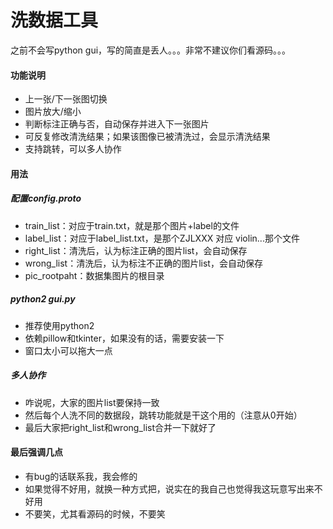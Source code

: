 # 洗数据工具

之前不会写python gui，写的简直是丢人。。。非常不建议你们看源码。。。

#### 功能说明

* 上一张/下一张图切换
* 图片放大/缩小
* 判断标注正确与否，自动保存并进入下一张图片
* 可反复修改清洗结果；如果该图像已被清洗过，会显示清洗结果
* 支持跳转，可以多人协作

#### 用法

##### 配置config.proto

* train_list：对应于train.txt，就是那个图片+label的文件
* label_list：对应于label_list.txt，是那个ZJLXXX 对应 violin...那个文件
* right_list：清洗后，认为标注正确的图片list，会自动保存
* wrong_list：清洗后，认为标注不正确的图片list，会自动保存
* pic_rootpaht：数据集图片的根目录

##### python2 gui.py

* 推荐使用python2
* 依赖pillow和tkinter，如果没有的话，需要安装一下
* 窗口太小可以拖大一点

##### 多人协作

* 咋说呢，大家的图片list要保持一致
* 然后每个人洗不同的数据段，跳转功能就是干这个用的（注意从0开始）
* 最后大家把right_list和wrong_list合并一下就好了

#### 最后强调几点

* 有bug的话联系我，我会修的
* 如果觉得不好用，就换一种方式把，说实在的我自己也觉得我这玩意写出来不好用
* 不要笑，尤其看源码的时候，不要笑

